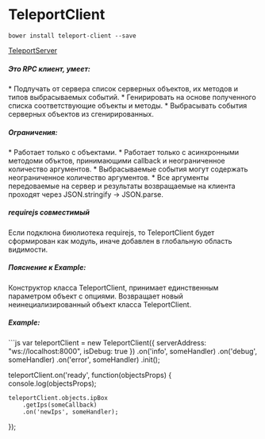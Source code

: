 TeleportClient
==============

```
bower install teleport-client --save
```

[TeleportServer](https://github.com/MyNodeComponents/TeleportServer)

<h5>Это RPC клиент, умеет:</h5>
 * Подлучать от сервера список серверных объектов, их методов и типов выбрасываемых событий.
 * Генирировать на основе полученного списка соответствующие объекты и методы.
 * Выбрасывать события серверных объектов из сгенирированных.

<h5>Ограничения:</h5>
 * Работает только с объектами.
 * Работает только с асинхронными методоми объктов, принимающими callback и неограниченное количество аргументов.
 * Выбрасываемые события могут содержать неограниченное количество аргументов.
 * Все аргументы передоваемые на сервер и результаты возвращаемые на клиента проходят через JSON.stringify -> JSON.parse.

<h5>requirejs совместимый</h5>
Если подклюна биюлиотека requirejs, то TeleportClient будет сформирован как модуль,
иначе добавлен в глобальную область видимости.

<h5>Пояснение к Example:</h5>
Конструктор класса TeleportClient, принимает единственным параметром объект с опциями.
Возвращает новый неинециализированный объект класса TeleportClient.

<h5>Example:</h5>
```js
var teleportClient = new TeleportClient({
	serverAddress: "ws://localhost:8000",
	isDebug: true
})
	.on('info', someHandler)
	.on('debug', someHandler)
	.on('error', someHandler)
	.init();

teleportClient.on('ready', function(objectsProps) {
	console.log(objectsProps);

	teleportClient.objects.ipBox
		.getIps(someCallback)
		.on('newIps', someHandler);
});
```